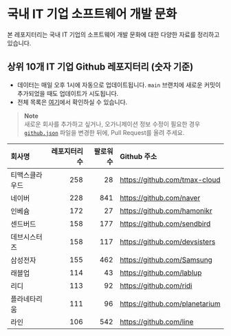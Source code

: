 # 국내 IT 기업 소프트웨어 개발 문화
본 레포지터리는 국내 IT 기업의 소프트웨어 개발 문화에 대한 다양한 자료를 정리하고 있습니다.

## 상위 10개 IT 기업 Github 레포지터리 (숫자 기준)

- 데이터는 매일 오후 1시에 자동으로 업데이트됩니다. `main` 브랜치에 새로운 커밋이 추가되었을 때도 업데이트가 시도됩니다.
- 전체 목록은 [여기](./github.md)에서 확인하실 수 있습니다.

> **Note**<br />
> 새로운 회사를 추가하고 싶거나, 오가니제이션 정보 수정이 필요한 경우 [`github.json`](./github.json) 파일을 변경한 뒤에, Pull Request를 올려 주세요.

<!-- MARKDOWN_TABLE(GITHUB): START -->

| **회사명** | **레포지터리 수** | **팔로워 수** | **Github 주소** |
|:---|---:|---:|:---|
| 티맥스클라우드 | 258 | 28 | https://github.com/tmax-cloud |
| 네이버 | 228 | 841 | https://github.com/naver |
| 인베슘 | 172 | 27 | https://github.com/hamonikr |
| 센드버드 | 158 | 177 | https://github.com/sendbird |
| 데브시스터즈 | 158 | 117 | https://github.com/devsisters |
| 삼성전자 | 155 | 462 | https://github.com/Samsung |
| 래블업 | 114 | 43 | https://github.com/lablup |
| 리디 | 113 | 92 | https://github.com/ridi |
| 플라네타리움 | 111 | 96 | https://github.com/planetarium |
| 라인 | 106 | 542 | https://github.com/line |

<!-- MARKDOWN_TABLE(GITHUB): END -->
